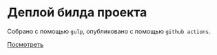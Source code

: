 # Деплой билда проекта

Собрано с помощью `gulp`, опубликовано с помощью `github actions`.

[Посмотреть](https://itmangust.github.io/nerds)
